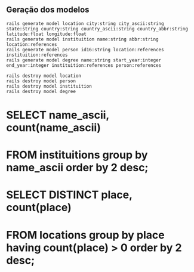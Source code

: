 ## Geração dos modelos
```
rails generate model location city:string city_ascii:string state:string country:string country_ascii:string country_abbr:string latitude:float longitude:float
rails generate model instituition name:string abbr:string location:references
rails generate model person id16:string location:references instituition:references
rails generate model degree name:string start_year:integer end_year:integer instituition:references person:references

rails destroy model location
rails destroy model person
rails destroy model instituition
rails destroy model degree
```
# SELECT name_ascii, count(name_ascii)
#   FROM instituitions group by name_ascii order by 2 desc;

# SELECT DISTINCT place, count(place)
#   FROM locations group by place having count(place) > 0 order by 2 desc;